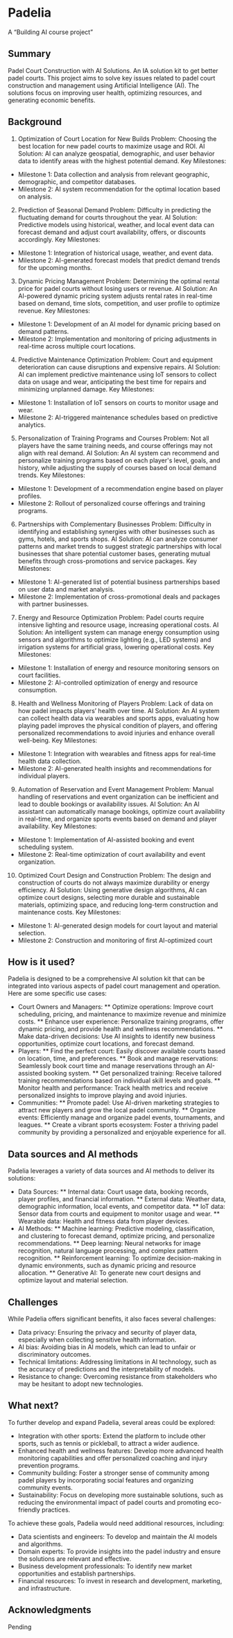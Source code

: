 # Padelia

A “Building AI course project” 

## Summary

Padel Court Construction with AI Solutions. An IA solution kit to get better padel courts. 
This project aims to solve key issues related to padel court construction and management using Artificial Intelligence (AI). The solutions focus on improving user health, optimizing resources, and generating economic benefits.

## Background

1. Optimization of Court Location for New Builds
Problem: Choosing the best location for new padel courts to maximize usage and ROI.
AI Solution: AI can analyze geospatial, demographic, and user behavior data to identify areas with the highest potential demand.
Key Milestones:

* Milestone 1: Data collection and analysis from relevant geographic, demographic, and competitor databases.
* Milestone 2: AI system recommendation for the optimal location based on analysis.
2. Prediction of Seasonal Demand
Problem: Difficulty in predicting the fluctuating demand for courts throughout the year.
AI Solution: Predictive models using historical, weather, and local event data can forecast demand and adjust court availability, offers, or discounts accordingly.
Key Milestones:

* Milestone 1: Integration of historical usage, weather, and event data.
* Milestone 2: AI-generated forecast models that predict demand trends for the upcoming months.
3. Dynamic Pricing Management
Problem: Determining the optimal rental price for padel courts without losing users or revenue.
AI Solution: An AI-powered dynamic pricing system adjusts rental rates in real-time based on demand, time slots, competition, and user profile to optimize revenue.
Key Milestones:

* Milestone 1: Development of an AI model for dynamic pricing based on demand patterns.
* Milestone 2: Implementation and monitoring of pricing adjustments in real-time across multiple court locations.
4. Predictive Maintenance Optimization
Problem: Court and equipment deterioration can cause disruptions and expensive repairs.
AI Solution: AI can implement predictive maintenance using IoT sensors to collect data on usage and wear, anticipating the best time for repairs and minimizing unplanned damage.
Key Milestones:

* Milestone 1: Installation of IoT sensors on courts to monitor usage and wear.
* Milestone 2: AI-triggered maintenance schedules based on predictive analytics.
5. Personalization of Training Programs and Courses
Problem: Not all players have the same training needs, and course offerings may not align with real demand.
AI Solution: An AI system can recommend and personalize training programs based on each player's level, goals, and history, while adjusting the supply of courses based on local demand trends.
Key Milestones:

* Milestone 1: Development of a recommendation engine based on player profiles.
* Milestone 2: Rollout of personalized course offerings and training programs.
6. Partnerships with Complementary Businesses
Problem: Difficulty in identifying and establishing synergies with other businesses such as gyms, hotels, and sports shops.
AI Solution: AI can analyze consumer patterns and market trends to suggest strategic partnerships with local businesses that share potential customer bases, generating mutual benefits through cross-promotions and service packages.
Key Milestones:

* Milestone 1: AI-generated list of potential business partnerships based on user data and market analysis.
* Milestone 2: Implementation of cross-promotional deals and packages with partner businesses.
7. Energy and Resource Optimization
Problem: Padel courts require intensive lighting and resource usage, increasing operational costs.
AI Solution: An intelligent system can manage energy consumption using sensors and algorithms to optimize lighting (e.g., LED systems) and irrigation systems for artificial grass, lowering operational costs.
Key Milestones:

* Milestone 1: Installation of energy and resource monitoring sensors on court facilities.
* Milestone 2: AI-controlled optimization of energy and resource consumption.
8. Health and Wellness Monitoring of Players
Problem: Lack of data on how padel impacts players’ health over time.
AI Solution: An AI system can collect health data via wearables and sports apps, evaluating how playing padel improves the physical condition of players, and offering personalized recommendations to avoid injuries and enhance overall well-being.
Key Milestones:

* Milestone 1: Integration with wearables and fitness apps for real-time health data collection.
* Milestone 2: AI-generated health insights and recommendations for individual players.
9. Automation of Reservation and Event Management
Problem: Manual handling of reservations and event organization can be inefficient and lead to double bookings or availability issues.
AI Solution: An AI assistant can automatically manage bookings, optimize court availability in real-time, and organize sports events based on demand and player availability.
Key Milestones:

* Milestone 1: Implementation of AI-assisted booking and event scheduling system.
* Milestone 2: Real-time optimization of court availability and event organization.
10. Optimized Court Design and Construction
Problem: The design and construction of courts do not always maximize durability or energy efficiency.
AI Solution: Using generative design algorithms, AI can optimize court designs, selecting more durable and sustainable materials, optimizing space, and reducing long-term construction and maintenance costs.
Key Milestones:

* Milestone 1: AI-generated design models for court layout and material selection.
* Milestone 2: Construction and monitoring of first AI-optimized court


## How is it used?

Padelia is designed to be a comprehensive AI solution kit that can be integrated into various aspects of padel court management and operation. Here are some specific use cases:

* Court Owners and Managers:
** Optimize operations: Improve court scheduling, pricing, and maintenance to maximize revenue and minimize costs.
** Enhance user experience: Personalize training programs, offer dynamic pricing, and provide health and wellness recommendations.
** Make data-driven decisions: Use AI insights to identify new business opportunities, optimize court locations, and forecast demand.
* Players:
** Find the perfect court: Easily discover available courts based on location, time, and preferences.
** Book and manage reservations: Seamlessly book court time and manage reservations through an AI-assisted booking system.
** Get personalized training: Receive tailored training recommendations based on individual skill levels and goals.
** Monitor health and performance: Track health metrics and receive personalized insights to improve playing and avoid injuries.
* Communities:
** Promote padel: Use AI-driven marketing strategies to attract new players and grow the local padel community.
** Organize events: Efficiently manage and organize padel events, tournaments, and leagues.
** Create a vibrant sports ecosystem: Foster a thriving padel community by providing a personalized and enjoyable experience for all.


## Data sources and AI methods
Padelia leverages a variety of data sources and AI methods to deliver its solutions:

* Data Sources:
** Internal data: Court usage data, booking records, player profiles, and financial information.
** External data: Weather data, demographic information, local events, and competitor data.
** IoT data: Sensor data from courts and equipment to monitor usage and wear.
** Wearable data: Health and fitness data from player devices.
* AI Methods:
** Machine learning: Predictive modeling, classification, and clustering to forecast demand, optimize pricing, and personalize recommendations.
** Deep learning: Neural networks for image recognition, natural language processing, and complex pattern recognition.
** Reinforcement learning: To optimize decision-making in dynamic environments, such as dynamic pricing and resource allocation.
** Generative AI: To generate new court designs and optimize layout and material selection.

## Challenges

While Padelia offers significant benefits, it also faces several challenges:

* Data privacy: Ensuring the privacy and security of player data, especially when collecting sensitive health information.
* AI bias: Avoiding bias in AI models, which can lead to unfair or discriminatory outcomes.
* Technical limitations: Addressing limitations in AI technology, such as the accuracy of predictions and the interpretability of models.
* Resistance to change: Overcoming resistance from stakeholders who may be hesitant to adopt new technologies.

## What next?

To further develop and expand Padelia, several areas could be explored:

* Integration with other sports: Extend the platform to include other sports, such as tennis or pickleball, to attract a wider audience.
* Enhanced health and wellness features: Develop more advanced health monitoring capabilities and offer personalized coaching and injury prevention programs.
* Community building: Foster a stronger sense of community among padel players by incorporating social features and organizing community events.
* Sustainability: Focus on developing more sustainable solutions, such as reducing the environmental impact of padel courts and promoting eco-friendly practices.

To achieve these goals, Padelia would need additional resources, including:

* Data scientists and engineers: To develop and maintain the AI models and algorithms.
* Domain experts: To provide insights into the padel industry and ensure the solutions are relevant and effective.
* Business development professionals: To identify new market opportunities and establish partnerships.
* Financial resources: To invest in research and development, marketing, and infrastructure.

## Acknowledgments

Pending
